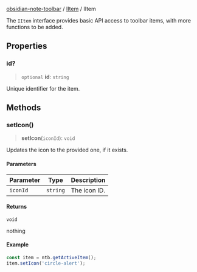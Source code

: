 [obsidian-note-toolbar](index.md) / [IItem](IItem.md) / IItem

The `IItem` interface provides basic API access to toolbar items, with more functions to be added.

## Properties

### id?

> `optional` **id**: `string`

Unique identifier for the item.

## Methods

### setIcon()

> **setIcon**(`iconId`): `void`

Updates the icon to the provided one, if it exists.

#### Parameters

| Parameter | Type | Description |
| ------ | ------ | ------ |
| `iconId` | `string` | The icon ID. |

#### Returns

`void`

nothing

#### Example

```ts
const item = ntb.getActiveItem();
item.setIcon('circle-alert');
```
